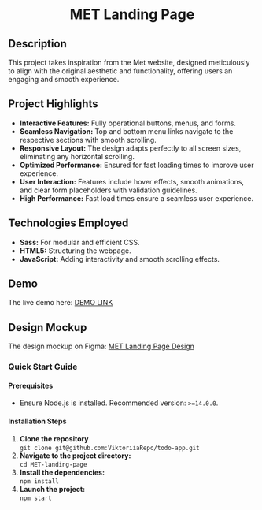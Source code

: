 <h1 align="center">MET Landing Page</h1>

## Description

This project takes inspiration from the Met website, designed meticulously to align with the original aesthetic and functionality, offering users an engaging and smooth experience.

## Project Highlights

<ul>
  <li><strong>Interactive Features:</strong> Fully operational buttons, menus, and forms.</li>
  <li><strong>Seamless Navigation:</strong> Top and bottom menu links navigate to the respective sections with smooth scrolling.</li>
  <li><strong>Responsive Layout:</strong> The design adapts perfectly to all screen sizes, eliminating any horizontal scrolling.</li>
  <li><strong>Optimized Performance:</strong> Ensured for fast loading times to improve user experience.</li>
  <li><strong>User Interaction:</strong> Features include hover effects, smooth animations, and clear form placeholders with validation guidelines.</li>
  <li><strong>High Performance:</strong> Fast load times ensure a seamless user experience.</li>
</ul>

## Technologies Employed

<ul>
  <li><strong>Sass:</strong> For modular and efficient CSS.</li>
  <li><strong>HTML5:</strong> Structuring the webpage.</li>
  <li><strong>JavaScript:</strong> Adding interactivity and smooth scrolling effects.</li>
</ul>

## Demo

The live demo here: [DEMO LINK](https://ViktoriiaRepo.github.io/MET-landing-page)

## Design Mockup

The design mockup on Figma: [MET Landing Page Design](https://www.figma.com/file/lSR1m42L9YwzQwzzxKwHpw/THE-MET)

<h3>Quick Start Guide</h3>

<h4>Prerequisites</h4>

<ul>
  <li>Ensure Node.js is installed. Recommended version: <code>>=14.0.0</code>.</li>
</ul>

<h4>Installation Steps</h4>

<ol>
  <li><strong>Clone the repository</strong><br>
    <code>git clone git@github.com:ViktoriiaRepo/todo-app.git</code></li>
  <li><strong>Navigate to the project directory:</strong><br>
    <code>cd MET-landing-page</code></li>
  <li><strong>Install the dependencies:</strong><br>
    <code>npm install</code></li>
  <li><strong>Launch the project:</strong><br>
    <code>npm start</code></li>
</ol>
